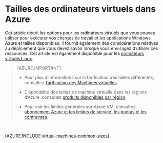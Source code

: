 <properties
 pageTitle="Taille de la mémoire virtuelle de Windows | Microsoft Azure"
 description="Répertorie les différents formats disponibles pour les ordinateurs virtuels Windows Azure."
 services="virtual-machines-windows"
 documentationCenter=""
 authors="cynthn"
 manager="timlt"
 editor=""
 tags="azure-resource-manager,azure-service-management"/>

<tags
ms.service="virtual-machines-windows"
 ms.devlang="na"
 ms.topic="article"
 ms.tgt_pltfrm="vm-windows"
 ms.workload="infrastructure-services"
 ms.date="09/21/2016"
 ms.author="cynthn"/>

# <a name="sizes-for-virtual-machines-in-azure"></a>Tailles des ordinateurs virtuels dans Azure

Cet article décrit les options pour les ordinateurs virtuels que vous pouvez utiliser pour exécuter vos charges de travail et les applications Windows Azure et tailles disponibles. Il fournit également des considérations relatives au déploiement que vous devez savoir lorsque vous envisagez d’utiliser ces ressources.  Cet article est également disponible pour les [ordinateurs virtuels Linux](virtual-machines-linux-sizes.md).

>[AZURE.IMPORTANT] 
>
>- Pour plus d’informations sur la tarification des tailles différentes, consultez [Tarification des Machines virtuelles](https://azure.microsoft.com/pricing/details/virtual-machines/#Windows). 
>
>- Disponibilité des tailles de machine virtuelle dans les régions d’Azure, consultez [produits disponibles par région](https://azure.microsoft.com/regions/services/).
>
>- Pour voir les limites générales sur Azure VM, consultez [abonnement Azure et les limites de service, les quotas et les contraintes](../azure-subscription-service-limits.md).
<br>    

[AZURE.INCLUDE [virtual-machines-common-sizes](../../includes/virtual-machines-common-sizes.md)]

